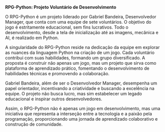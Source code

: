 **RPG-Python: Projeto Voluntário de Desenvolvimento**

O RPG-Python é um projeto liderado por Gabriel Bandeira, Desenvolvedor Manager, que conta com uma equipe de sete voluntários. O objetivo do jogo é estritamente educacional, sem fins lucrativos. Todo o desenvolvimento, desde a tela de inicialização até as imagens, mecânica e AI, é realizado em Python.

A singularidade do RPG-Python reside na dedicação da equipe em explorar as nuances da linguagem Python na criação de um jogo. Cada voluntário contribui com suas habilidades, formando um grupo diversificado. A proposta é construir não apenas um jogo, mas um projeto que sirva como plataforma de aprendizado prático, fomentando o desenvolvimento de habilidades técnicas e promovendo a colaboração.

Gabriel Bandeira, além de ser o Desenvolvedor Manager, desempenha um papel orientador, incentivando a criatividade e buscando a excelência na equipe. O projeto não busca lucro, mas sim estabelecer um legado educacional e inspirar outros desenvolvedores.

Assim, o RPG-Python não é apenas um jogo em desenvolvimento, mas uma iniciativa que representa a interseção entre a tecnologia e a paixão pela programação, proporcionando uma jornada de aprendizado colaborativo e construção de comunidade.
